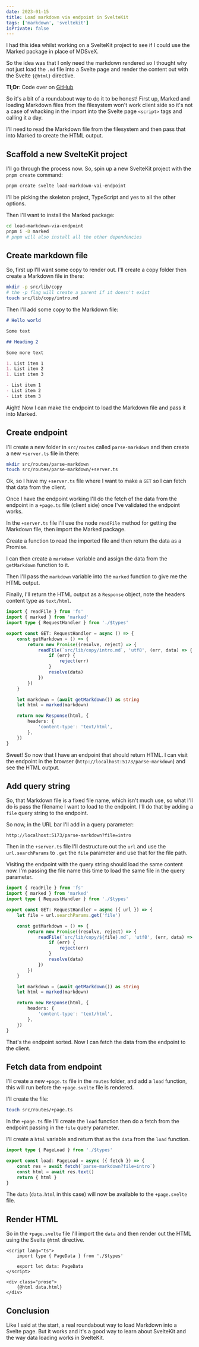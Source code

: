 ```yaml
---
date: 2023-01-15
title: Load markdown via endpoint in SvelteKit
tags: ['markdown', 'sveltekit']
isPrivate: false
---
```


I had this idea whilst working on a SvelteKit project to see if I
could use the Marked package in place of MDSveX.

So the idea was that I only need the markdown rendered so I thought
why not just load the `.md` file into a Svelte page and render the
content out with the Svelte `{@html}` directive.

**Tl;Dr**: Code over on [GitHub]

So it's a bit of a roundabout way to do it to be honest! First up,
Marked and loading Markdown files from the filesystem won't work
client side so it's not a case of whacking in the import into the
Svelte page `<script>` tags and calling it a day.

I'll need to read the Markdown file from the filesystem and then pass
that into Marked to create the HTML output.

## Scaffold a new SvelteKit project

I'll go through the process now. So, spin up a new SvelteKit project
with the `pnpm create` command:

```bash
pnpm create svelte load-markdown-vai-endpoint
```

I'll be picking the skeleton project, TypeScript and yes to all the
other options.

Then I'll want to install the Marked package:

```bash
cd load-markdown-via-endpoint
pnpm i -D marked
# pnpm will also install all the other dependencies
```

## Create markdown file

So, first up I'll want some copy to render out. I'll create a copy
folder then create a Markdown file in there:

```bash
mkdir -p src/lib/copy
# the -p flag will create a parent if it doesn't exist
touch src/lib/copy/intro.md
```

Then I'll add some copy to the Markdown file:

```md
# Hello world

Some text

## Heading 2

Some more text

1. List item 1
1. List item 2
1. List item 3

- List item 1
- List item 2
- List item 3
```

Aight! Now I can make the endpoint to load the Markdown file and pass
it into Marked.

## Create endpoint

I'll create a new folder in `src/routes` called `parse-markdown` and
then create a new `+server.ts` file in there:

```bash
mkdir src/routes/parse-markdown
touch src/routes/parse-markdown/+server.ts
```

Ok, so I have my `+server.ts` file where I want to make a `GET` so I
can fetch that data from the client.

Once I have the endpoint working I'll do the fetch of the data from
the endpoint in a `+page.ts` file (client side) once I've validated
the endpoint works.

In the `+server.ts` file I'll use the node `readFile` method for
getting the Markdown file, then import the Marked package.

Create a function to read the imported file and then return the data
as a Promise.

I can then create a `markdown` variable and assign the data from the
`getMarkdown` function to it.

Then I'll pass the `markdown` variable into the `marked` function to
give me the HTML output.

Finally, I'll return the HTML output as a `Response` object, note the
headers content type as `text/html`.

```ts
import { readFile } from 'fs'
import { marked } from 'marked'
import type { RequestHandler } from './$types'

export const GET: RequestHandler = async () => {
	const getMarkdown = () => {
		return new Promise((resolve, reject) => {
			readFile(`src/lib/copy/intro.md`, 'utf8', (err, data) => {
				if (err) {
					reject(err)
				}
				resolve(data)
			})
		})
	}

	let markdown = (await getMarkdown()) as string
	let html = marked(markdown)

	return new Response(html, {
		headers: {
			'content-type': 'text/html',
		},
	})
}
```

Sweet! So now that I have an endpoint that should return HTML. I can
visit the endpoint in the browser
(`http://localhost:5173/parse-markdown`) and see the HTML output.

## Add query string

So, that Markdown file is a fixed file name, which isn't much use, so
what I'll do is pass the filename I want to load to the endpoint. I'll
do that by adding a `file` query string to the endpoint.

So now, in the URL bar I'll add in a query parameter:

```text
http://localhost:5173/parse-markdown?file=intro
```

Then in the `+server.ts` file I'll destructure out the `url` and use
the `url.searchParams` to `.get` the `file` parameter and use that for
the file path.

Visiting the endpoint with the query string should load the same
content now. I'm passing the file name this time to load the same file
in the query parameter.

```ts
import { readFile } from 'fs'
import { marked } from 'marked'
import type { RequestHandler } from './$types'

export const GET: RequestHandler = async ({ url }) => {
	let file = url.searchParams.get('file')

	const getMarkdown = () => {
		return new Promise((resolve, reject) => {
			readFile(`src/lib/copy/${file}.md`, 'utf8', (err, data) => {
				if (err) {
					reject(err)
				}
				resolve(data)
			})
		})
	}

	let markdown = (await getMarkdown()) as string
	let html = marked(markdown)

	return new Response(html, {
		headers: {
			'content-type': 'text/html',
		},
	})
}
```

That's the endpoint sorted. Now I can fetch the data from the endpoint
to the client.

## Fetch data from endpoint

I'll create a new `+page.ts` file in the `routes` folder, and add a
`load` function, this will run before the `+page.svelte` file is
rendered.

I'll create the file:

```bash
touch src/routes/+page.ts
```

In the `+page.ts` file I'll create the `load` function then do a fetch
from the endpoint passing in the `file` query parameter.

I'll create a `html` variable and return that as the `data` from the
`load` function.

```ts
import type { PageLoad } from './$types'

export const load: PageLoad = async ({ fetch }) => {
	const res = await fetch(`parse-markdown?file=intro`)
	const html = await res.text()
	return { html }
}
```

The `data` (`data.html` in this case) will now be available to the
`+page.svelte` file.

## Render HTML

So in the `+page.svelte` file I'll import the `data` and then render
out the HTML using the Svelte `@html` directive.

```svelte
<script lang="ts">
	import type { PageData } from './$types'

	export let data: PageData
</script>

<div class="prose">
	{@html data.html}
</div>
```

## Conclusion

Like I said at the start, a real roundabout way to load Markdown into
a Svelte page. But it works and it's a good way to learn about
SvelteKit and the way data loading works in SvelteKit.

<!-- Links -->

[github]: https://github.com/spences10/load-markdown-via-endpoint
